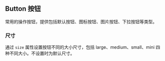 <div class="demo-header">
<p class="overviewicon">
  <span class="wapi-form-button"/>
</p>

## Button 按钮

<nova-uxlink widget-name="Button"></nova-uxlink>

常用的操作按钮，提供包括默认按钮、图标按钮、图片按钮、下拉按钮等类型。
</div>

### 尺寸

通过 `size` 属性设置按钮不同的大小尺寸，包括 large、medium、small、mini 四种不同大小。不设置时为默认尺寸。

<nova-demo-view link="button/size"></nova-demo-view>

<br>
